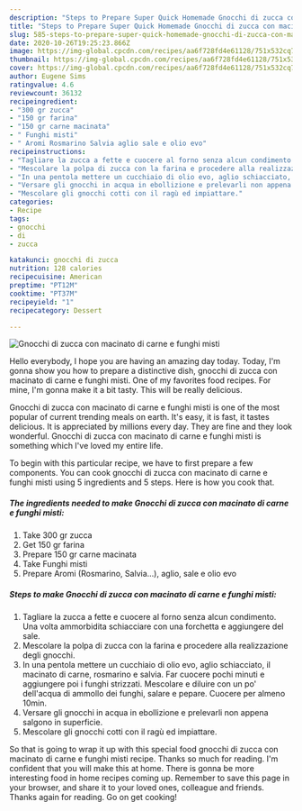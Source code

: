 ```yaml
---
description: "Steps to Prepare Super Quick Homemade Gnocchi di zucca con macinato di carne e funghi misti"
title: "Steps to Prepare Super Quick Homemade Gnocchi di zucca con macinato di carne e funghi misti"
slug: 585-steps-to-prepare-super-quick-homemade-gnocchi-di-zucca-con-macinato-di-carne-e-funghi-misti
date: 2020-10-26T19:25:23.866Z
image: https://img-global.cpcdn.com/recipes/aa6f728fd4e61128/751x532cq70/gnocchi-di-zucca-con-macinato-di-carne-e-funghi-misti-recipe-main-photo.jpg
thumbnail: https://img-global.cpcdn.com/recipes/aa6f728fd4e61128/751x532cq70/gnocchi-di-zucca-con-macinato-di-carne-e-funghi-misti-recipe-main-photo.jpg
cover: https://img-global.cpcdn.com/recipes/aa6f728fd4e61128/751x532cq70/gnocchi-di-zucca-con-macinato-di-carne-e-funghi-misti-recipe-main-photo.jpg
author: Eugene Sims
ratingvalue: 4.6
reviewcount: 36132
recipeingredient:
- "300 gr zucca"
- "150 gr farina"
- "150 gr carne macinata"
- " Funghi misti"
- " Aromi Rosmarino Salvia aglio sale e olio evo"
recipeinstructions:
- "Tagliare la zucca a fette e cuocere al forno senza alcun condimento. Una volta ammorbidita schiacciare con una forchetta e aggiungere del sale."
- "Mescolare la polpa di zucca con la farina e procedere alla realizzazione degli gnocchi."
- "In una pentola mettere un cucchiaio di olio evo, aglio schiacciato, il macinato di carne, rosmarino e salvia. Far cuocere pochi minuti e aggiungere poi i funghi strizzati. Mescolare e diluire con un po&#39; dell&#39;acqua di ammollo dei funghi, salare e pepare. Cuocere per almeno 10min."
- "Versare gli gnocchi in acqua in ebollizione e prelevarli non appena salgono in superficie."
- "Mescolare gli gnocchi cotti con il ragù ed impiattare."
categories:
- Recipe
tags:
- gnocchi
- di
- zucca

katakunci: gnocchi di zucca 
nutrition: 128 calories
recipecuisine: American
preptime: "PT12M"
cooktime: "PT37M"
recipeyield: "1"
recipecategory: Dessert

---
```



![Gnocchi di zucca con macinato di carne e funghi misti](https://img-global.cpcdn.com/recipes/aa6f728fd4e61128/751x532cq70/gnocchi-di-zucca-con-macinato-di-carne-e-funghi-misti-recipe-main-photo.jpg)

Hello everybody, I hope you are having an amazing day today. Today, I'm gonna show you how to prepare a distinctive dish, gnocchi di zucca con macinato di carne e funghi misti. One of my favorites food recipes. For mine, I'm gonna make it a bit tasty. This will be really delicious.

Gnocchi di zucca con macinato di carne e funghi misti is one of the most popular of current trending meals on earth. It's easy, it is fast, it tastes delicious. It is appreciated by millions every day. They are fine and they look wonderful. Gnocchi di zucca con macinato di carne e funghi misti is something which I've loved my entire life.




To begin with this particular recipe, we have to first prepare a few components. You can cook gnocchi di zucca con macinato di carne e funghi misti using 5 ingredients and 5 steps. Here is how you cook that.

<!--inarticleads1-->

##### The ingredients needed to make Gnocchi di zucca con macinato di carne e funghi misti:

1. Take 300 gr zucca
1. Get 150 gr farina
1. Prepare 150 gr carne macinata
1. Take  Funghi misti
1. Prepare  Aromi (Rosmarino, Salvia...), aglio, sale e olio evo




<!--inarticleads2-->

##### Steps to make Gnocchi di zucca con macinato di carne e funghi misti:

1. Tagliare la zucca a fette e cuocere al forno senza alcun condimento. Una volta ammorbidita schiacciare con una forchetta e aggiungere del sale.
1. Mescolare la polpa di zucca con la farina e procedere alla realizzazione degli gnocchi.
1. In una pentola mettere un cucchiaio di olio evo, aglio schiacciato, il macinato di carne, rosmarino e salvia. Far cuocere pochi minuti e aggiungere poi i funghi strizzati. Mescolare e diluire con un po&#39; dell&#39;acqua di ammollo dei funghi, salare e pepare. Cuocere per almeno 10min.
1. Versare gli gnocchi in acqua in ebollizione e prelevarli non appena salgono in superficie.
1. Mescolare gli gnocchi cotti con il ragù ed impiattare.




So that is going to wrap it up with this special food gnocchi di zucca con macinato di carne e funghi misti recipe. Thanks so much for reading. I'm confident that you will make this at home. There is gonna be more interesting food in home recipes coming up. Remember to save this page in your browser, and share it to your loved ones, colleague and friends. Thanks again for reading. Go on get cooking!
